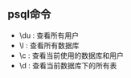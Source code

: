 <!--
 * @Author: Outsider
 * @Date: 2022-01-26 12:23:11
 * @LastEditors: Outsider
 * @LastEditTime: 2022-01-26 12:25:57
 * @Description: In User Settings Edit
 * @FilePath: \Notes\PostgreSQL\Psql.md
-->

## psql命令

- \du : 查看所有用户
- \l  : 查看所有数据库
- \c  : 查看当前使用的数据库和用户
- \d  : 查看当前数据库下的所有表